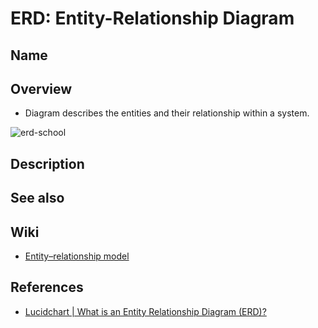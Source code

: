 # ERD: Entity-Relationship Diagram

## Name

## Overview
- Diagram describes the entities and their relationship within a system.

![erd-school](https://user-images.githubusercontent.com/8989447/213362030-75b8500e-9e98-4c97-b6b6-4be9f5b6d760.svg)

## Description

## See also

## Wiki
- [Entity–relationship model](https://en.wikipedia.org/wiki/Entity%E2%80%93relationship_model)

## References
- [Lucidchart | What is an Entity Relationship Diagram (ERD)?](https://www.lucidchart.com/pages/er-diagrams)

